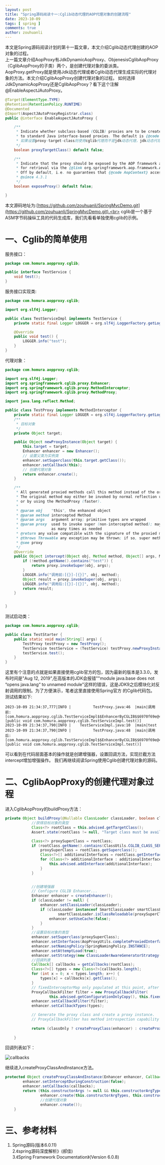 ```yaml
---
layout: post
title: "Spring源码阅读十一:Cglib动态代理的AOP代理对象的创建流程"
date: 2023-10-09
tags: [ spring ]
comments: true
author: zouhuanli
---
```


本文是Spring源码阅读计划的第十一篇文章，本文介绍Cglib动态代理创建的AOP对象的过程。<br>
上一篇文章介绍AopProxy有JdkDynamicAopProxy、ObjenesisCglibAopProxy（CglibAopProxy的子类）两个，是创建代理对象的委派类。
AopProxy.getProxy就是使用Jdk动态代理或者Cglib动态代理生成实际的代理对象的方法。本文介绍CglibAopProxy创建代理对象的过程。
如何选择JdkDynamicAopProxy还是CglibAopProxy？看下这个注解@EnableAspectJAutoProxy。

```java
@Target(ElementType.TYPE)
@Retention(RetentionPolicy.RUNTIME)
@Documented
@Import(AspectJAutoProxyRegistrar.class)
public @interface EnableAspectJAutoProxy {

	/**
	 * Indicate whether subclass-based (CGLIB) proxies are to be created as opposed
	 * to standard Java interface-based proxies. The default is {@code false}.
     * 如果设置proxy-target-class则使用cglib代理而不是jdk动态代理，jdk动态代理只能代理接口
	 */
	boolean proxyTargetClass() default false;

	/**
	 * Indicate that the proxy should be exposed by the AOP framework as a {@code ThreadLocal}
	 * for retrieval via the {@link org.springframework.aop.framework.AopContext} class.
	 * Off by default, i.e. no guarantees that {@code AopContext} access will work.
	 * @since 4.3.1
	 */
	boolean exposeProxy() default false;

}

```

本文源码地址为:[https://github.com/zouhuanli/SpringMvcDemo.git](https://github.com/zouhuanli/SpringMvcDemo.git).<br>
cglib是一个基于ASM字节码操纵工具的代码生成库，我们先看看单独使用cglib的示例。

# 一、Cglib的简单使用

服务接口：
```java
package com.homura.aopproxy.cglib;

public interface TestService {
    void test();
}

```
服务接口实现类:
```java
package com.homura.aopproxy.cglib;

import org.slf4j.Logger;

public class TestServiceImpl implements TestService {
    private static final Logger LOGGER = org.slf4j.LoggerFactory.getLogger(TestServiceImpl.class);

    @Override
    public void test() {
        LOGGER.info("test");
    }
}

```
代理对象：
```java
package com.homura.aopproxy.cglib;

import org.slf4j.Logger;
import org.springframework.cglib.proxy.Enhancer;
import org.springframework.cglib.proxy.MethodInterceptor;
import org.springframework.cglib.proxy.MethodProxy;

import java.lang.reflect.Method;

public class TestProxy implements MethodInterceptor {
    private static final Logger LOGGER = org.slf4j.LoggerFactory.getLogger(TestProxy.class);
    /**
     * 目标对象
     */
    private Object target;

    public Object newProxyInstance(Object target) {
        this.target = target;
        Enhancer enhancer = new Enhancer();
        // 设置父类为实例类
        enhancer.setSuperclass(this.target.getClass());
        enhancer.setCallback(this);
        // 创建代理对象
        return enhancer.create();
    }

    /**
     * All generated proxied methods call this method instead of the original method.
     * The original method may either be invoked by normal reflection using the Method object,
     * or by using the MethodProxy (faster).
     *
     * @param obj    "this", the enhanced object
     * @param method intercepted Method
     * @param args   argument array; primitive types are wrapped
     * @param proxy  used to invoke super (non-intercepted method); may be called
     *               as many times as needed
     * @return any value compatible with the signature of the proxied method. Method returning void will ignore this value.
     * @throws Throwable any exception may be thrown; if so, super method will not be invoked
     * @see proxy
     */
    @Override
    public Object intercept(Object obj, Method method, Object[] args, MethodProxy proxy) throws Throwable {
        if (!method.getName().contains("test")) {
            return proxy.invokeSuper(obj, args);
        }
        LOGGER.info("调用前:[{}]-[{}]", obj, method);
        Object result = proxy.invokeSuper(obj, args);
        LOGGER.info("调用后:[{}]-[{}]", obj, method);
        return result;
    }


}

```
测试启动类：
```java
package com.homura.aopproxy.cglib;

public class TestStarter {
    public static void main(String[] args) {
        TestProxy testProxy = new TestProxy();
        TestService testService = (TestService) testProxy.newProxyInstance(new TestServiceImpl());
        testService.test();
    }
}

```
这里有个注意的点就是如果直接使用cglib官方的包，因为最新的版本是3.3.0，发布时间是"Aug 12, 2019",在高版本的JDK会报错""module java.base 
does not “opens java.lang“ to unnamed module"这样的错误，这是JDK9之后模块化对反射调用的限制。为了方便演示，笔者这里直接使用Spring官方
的Cglib代码包。
测试结果如下:
```text
2023-10-09 21:34:37,777|INFO |          TestProxy.java:46  |main|调用前:[com.homura.aopproxy.cglib.TestServiceImpl$$EnhancerByCGLIB$$6970f69e@44be0077]-[public void com.homura.aopproxy.cglib.TestServiceImpl.test()]
2023-10-09 21:34:37,790|INFO |    TestServiceImpl.java:10  |main|test
2023-10-09 21:34:37,790|INFO |          TestProxy.java:48  |main|调用后:[com.homura.aopproxy.cglib.TestServiceImpl$$EnhancerByCGLIB$$6970f69e@44be0077]-[public void com.homura.aopproxy.cglib.TestServiceImpl.test()]

```
可以看到在代码层面基本的操作就是创建增强器，设置回调方法，实现拦截方法intercept增加增强操作。
我们再继续阅读Spring使用Cglib创建代理对象的源码。

# 二、CglibAopProxy的创建代理对象过程

进入CglibAopProxy的buildProxy方法：
```java
private Object buildProxy(@Nullable ClassLoader classLoader, boolean classOnly) {
            //获得目标对象的类型
			Class<?> rootClass = this.advised.getTargetClass();
			Assert.state(rootClass != null, "Target class must be available for creating a CGLIB proxy");

			Class<?> proxySuperClass = rootClass;
			if (rootClass.getName().contains(ClassUtils.CGLIB_CLASS_SEPARATOR)) {
				proxySuperClass = rootClass.getSuperclass();
				Class<?>[] additionalInterfaces = rootClass.getInterfaces();
				for (Class<?> additionalInterface : additionalInterfaces) {
					this.advised.addInterface(additionalInterface);
				}
			}

			
            //创建增强器
			// Configure CGLIB Enhancer...
			Enhancer enhancer = createEnhancer();
			if (classLoader != null) {
				enhancer.setClassLoader(classLoader);
				if (classLoader instanceof SmartClassLoader smartClassLoader &&
						smartClassLoader.isClassReloadable(proxySuperClass)) {
					enhancer.setUseCache(false);
				}
			}
            //设置目标对象的类型
			enhancer.setSuperclass(proxySuperClass);
			enhancer.setInterfaces(AopProxyUtils.completeProxiedInterfaces(this.advised));
			enhancer.setNamingPolicy(SpringNamingPolicy.INSTANCE);
			enhancer.setAttemptLoad(true);
			enhancer.setStrategy(new ClassLoaderAwareGeneratorStrategy(classLoader));
            //回调列表
			Callback[] callbacks = getCallbacks(rootClass);
			Class<?>[] types = new Class<?>[callbacks.length];
			for (int x = 0; x < types.length; x++) {
				types[x] = callbacks[x].getClass();
			}
			// fixedInterceptorMap only populated at this point, after getCallbacks call above
			ProxyCallbackFilter filter = new ProxyCallbackFilter(
					this.advised.getConfigurationOnlyCopy(), this.fixedInterceptorMap, this.fixedInterceptorOffset);
			enhancer.setCallbackFilter(filter);
			enhancer.setCallbackTypes(types);

			// Generate the proxy class and create a proxy instance.
			// ProxyCallbackFilter has method introspection capability with Advisor access.
			
			return (classOnly ? createProxyClass(enhancer) : createProxyClassAndInstance(enhancer, callbacks));
			
	}
```
回调列表如下：

![callbacks](https://raw.githubusercontent.com/zouhuanli/zouhuanli.github.io/master/images/2023-10-09-spring_source_code_reading_11/callbacks.png)

继续进入createProxyClassAndInstance方法。
```java
protected Object createProxyClassAndInstance(Enhancer enhancer, Callback[] callbacks) {
		enhancer.setInterceptDuringConstruction(false);
		enhancer.setCallbacks(callbacks);
		return (this.constructorArgs != null && this.constructorArgTypes != null ?
				enhancer.create(this.constructorArgTypes, this.constructorArgs) :
                //创建代理对象
				enhancer.create());
	}

```

# 三、参考材料

1. Spring源码(版本6.0.11)<br>
2.《spring源码深度解析》(郝佳)<br>
3.《Spring Framework Documentation》(Version 6.0.8)
